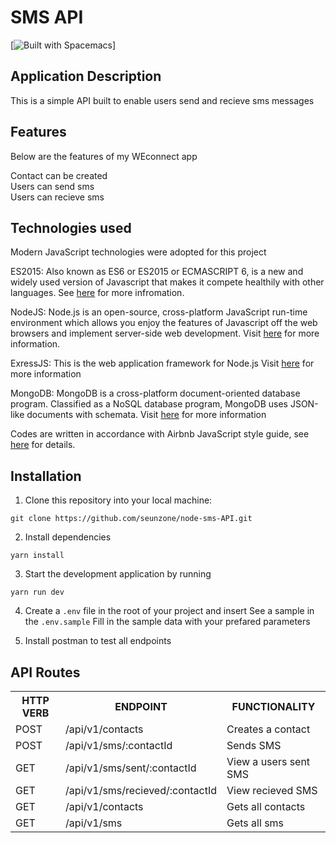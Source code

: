 # SMS API

[![Built with Spacemacs](https://cdn.rawgit.com/syl20bnr/spacemacs/442d025779da2f62fc86c2082703697714db6514/assets/spacemacs-badge.svg)]

## Application Description
This is a simple API built to enable users send and recieve sms messages

## Features
Below are the features of my WEconnect app

Contact can be created<br/>
Users can send sms<br/>
Users can recieve sms<br/>

## Technologies used

Modern JavaScript technologies were adopted for this project

ES2015: Also known as ES6 or ES2015 or ECMASCRIPT 6, is a new and widely used version of Javascript
that makes it compete healthily with other languages. See [here](https://en.wikipedia.org/wiki/ECMAScript) for more infromation.

NodeJS: Node.js is an open-source, cross-platform JavaScript run-time environment which allows you enjoy the features of Javascript off the web browsers and implement server-side web development.
Visit [here](https://nodejs.org/en/) for more information.

ExressJS: This is the web application framework for Node.js
Visit [here](https://expressjs.com) for more information

MongoDB: MongoDB is a cross-platform document-oriented database program. Classified as a NoSQL database program, MongoDB uses JSON-like documents with schemata. 
Visit [here](https://www.mongodb.com/) for more information

Codes are written in accordance with Airbnb JavaScript style guide, see [here](https://github.com/airbnb/javascript) for details.

## Installation
1. Clone this repository into your local machine:
```
git clone https://github.com/seunzone/node-sms-API.git
```
2. Install dependencies
```
yarn install
```
3. Start the development application by running
```
yarn run dev
```
4. Create a `.env` file in the root of your project and insert
    See a sample in the `.env.sample`
    Fill in the sample data with your prefared parameters

5. Install postman to test all endpoints




## API Routes

<table>
<tr><th>HTTP VERB</th><th>ENDPOINT</th><th>FUNCTIONALITY</th></tr>
<tr><td>POST</td> <td>/api/v1/contacts</td>  <td>Creates a contact</td></tr>

<tr><td>POST</td> <td>/api/v1/sms/:contactId</td>  <td>Sends SMS</td></tr>

<tr><td>GET</td> <td>/api/v1/sms/sent/:contactId</td>  <td>View a users sent SMS</td></tr>

<tr><td>GET</td> <td>/api/v1/sms/recieved/:contactId</td> <td>View recieved SMS</td></tr>
<tr><td>GET</td> <td>/api/v1/contacts</td> <td>Gets all contacts</td></tr>
<tr><td>GET</td> <td>/api/v1/sms</td> <td>Gets all sms</td></tr>

</table>
